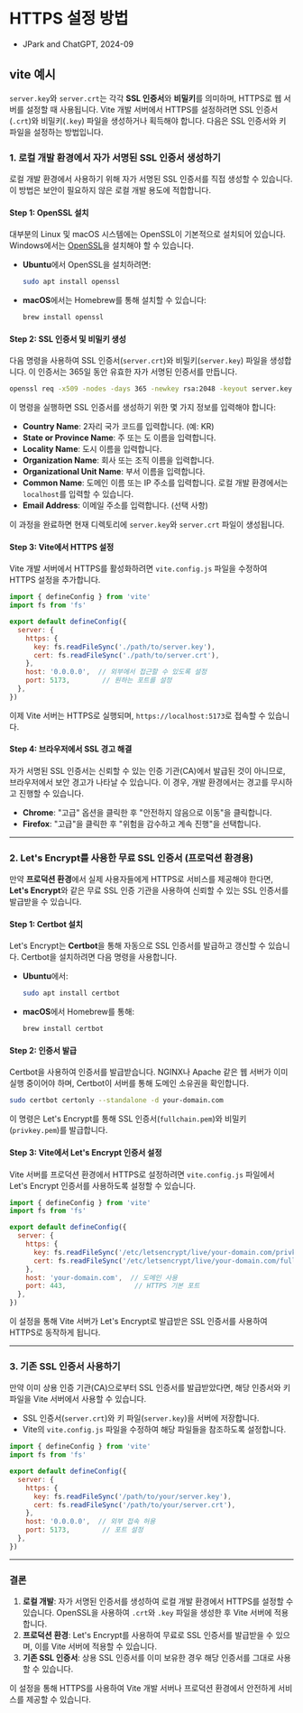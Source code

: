 # HTTPS 설정 방법

- JPark and ChatGPT, 2024-09

## vite 예시

`server.key`와 `server.crt`는 각각 **SSL 인증서**와 **비밀키**를 의미하며, HTTPS로 웹 서버를 설정할 때 사용됩니다. Vite 개발 서버에서 HTTPS를 설정하려면 SSL 인증서(`.crt`)와 비밀키(`.key`) 파일을 생성하거나 획득해야 합니다. 다음은 SSL 인증서와 키 파일을 설정하는 방법입니다.

### 1. **로컬 개발 환경에서 자가 서명된 SSL 인증서 생성하기**

로컬 개발 환경에서 사용하기 위해 자가 서명된 SSL 인증서를 직접 생성할 수 있습니다. 이 방법은 보안이 필요하지 않은 로컬 개발 용도에 적합합니다.

#### Step 1: OpenSSL 설치
대부분의 Linux 및 macOS 시스템에는 OpenSSL이 기본적으로 설치되어 있습니다. Windows에서는 [OpenSSL](https://slproweb.com/products/Win32OpenSSL.html)을 설치해야 할 수 있습니다.

- **Ubuntu**에서 OpenSSL을 설치하려면:

  ```bash
  sudo apt install openssl
  ```

- **macOS**에서는 Homebrew를 통해 설치할 수 있습니다:

  ```bash
  brew install openssl
  ```

#### Step 2: SSL 인증서 및 비밀키 생성
다음 명령을 사용하여 SSL 인증서(`server.crt`)와 비밀키(`server.key`) 파일을 생성합니다. 이 인증서는 365일 동안 유효한 자가 서명된 인증서를 만듭니다.

```bash
openssl req -x509 -nodes -days 365 -newkey rsa:2048 -keyout server.key -out server.crt
```

이 명령을 실행하면 SSL 인증서를 생성하기 위한 몇 가지 정보를 입력해야 합니다:

- **Country Name**: 2자리 국가 코드를 입력합니다. (예: KR)
- **State or Province Name**: 주 또는 도 이름을 입력합니다.
- **Locality Name**: 도시 이름을 입력합니다.
- **Organization Name**: 회사 또는 조직 이름을 입력합니다.
- **Organizational Unit Name**: 부서 이름을 입력합니다.
- **Common Name**: 도메인 이름 또는 IP 주소를 입력합니다. 로컬 개발 환경에서는 `localhost`를 입력할 수 있습니다.
- **Email Address**: 이메일 주소를 입력합니다. (선택 사항)

이 과정을 완료하면 현재 디렉토리에 `server.key`와 `server.crt` 파일이 생성됩니다.

#### Step 3: Vite에서 HTTPS 설정
Vite 개발 서버에서 HTTPS를 활성화하려면 `vite.config.js` 파일을 수정하여 HTTPS 설정을 추가합니다.

```js
import { defineConfig } from 'vite'
import fs from 'fs'

export default defineConfig({
  server: {
    https: {
      key: fs.readFileSync('./path/to/server.key'),
      cert: fs.readFileSync('./path/to/server.crt'),
    },
    host: '0.0.0.0',  // 외부에서 접근할 수 있도록 설정
    port: 5173,        // 원하는 포트를 설정
  },
})
```

이제 Vite 서버는 HTTPS로 실행되며, `https://localhost:5173`로 접속할 수 있습니다.

#### Step 4: 브라우저에서 SSL 경고 해결
자가 서명된 SSL 인증서는 신뢰할 수 있는 인증 기관(CA)에서 발급된 것이 아니므로, 브라우저에서 보안 경고가 나타날 수 있습니다. 이 경우, 개발 환경에서는 경고를 무시하고 진행할 수 있습니다.

- **Chrome**: "고급" 옵션을 클릭한 후 "안전하지 않음으로 이동"을 클릭합니다.
- **Firefox**: "고급"을 클릭한 후 "위험을 감수하고 계속 진행"을 선택합니다.

---

### 2. **Let's Encrypt를 사용한 무료 SSL 인증서 (프로덕션 환경용)**

만약 **프로덕션 환경**에서 실제 사용자들에게 HTTPS로 서비스를 제공해야 한다면, **Let's Encrypt**와 같은 무료 SSL 인증 기관을 사용하여 신뢰할 수 있는 SSL 인증서를 발급받을 수 있습니다.

#### Step 1: Certbot 설치
Let's Encrypt는 **Certbot**을 통해 자동으로 SSL 인증서를 발급하고 갱신할 수 있습니다. Certbot을 설치하려면 다음 명령을 사용합니다.

- **Ubuntu**에서:

  ```bash
  sudo apt install certbot
  ```

- **macOS**에서 Homebrew를 통해:

  ```bash
  brew install certbot
  ```

#### Step 2: 인증서 발급
Certbot을 사용하여 인증서를 발급받습니다. NGINX나 Apache 같은 웹 서버가 이미 실행 중이어야 하며, Certbot이 서버를 통해 도메인 소유권을 확인합니다.

```bash
sudo certbot certonly --standalone -d your-domain.com
```

이 명령은 Let's Encrypt를 통해 SSL 인증서(`fullchain.pem`)와 비밀키(`privkey.pem`)를 발급합니다.

#### Step 3: Vite에서 Let's Encrypt 인증서 설정
Vite 서버를 프로덕션 환경에서 HTTPS로 설정하려면 `vite.config.js` 파일에서 Let's Encrypt 인증서를 사용하도록 설정할 수 있습니다.

```js
import { defineConfig } from 'vite'
import fs from 'fs'

export default defineConfig({
  server: {
    https: {
      key: fs.readFileSync('/etc/letsencrypt/live/your-domain.com/privkey.pem'),
      cert: fs.readFileSync('/etc/letsencrypt/live/your-domain.com/fullchain.pem'),
    },
    host: 'your-domain.com',  // 도메인 사용
    port: 443,                 // HTTPS 기본 포트
  },
})
```

이 설정을 통해 Vite 서버가 Let's Encrypt로 발급받은 SSL 인증서를 사용하여 HTTPS로 동작하게 됩니다.

---

### 3. **기존 SSL 인증서 사용하기**
만약 이미 상용 인증 기관(CA)으로부터 SSL 인증서를 발급받았다면, 해당 인증서와 키 파일을 Vite 서버에서 사용할 수 있습니다.

- SSL 인증서(`server.crt`)와 키 파일(`server.key`)을 서버에 저장합니다.
- Vite의 `vite.config.js` 파일을 수정하여 해당 파일들을 참조하도록 설정합니다.

```js
import { defineConfig } from 'vite'
import fs from 'fs'

export default defineConfig({
  server: {
    https: {
      key: fs.readFileSync('/path/to/your/server.key'),
      cert: fs.readFileSync('/path/to/your/server.crt'),
    },
    host: '0.0.0.0',  // 외부 접속 허용
    port: 5173,        // 포트 설정
  },
})
```

---

### 결론

1. **로컬 개발**: 자가 서명된 인증서를 생성하여 로컬 개발 환경에서 HTTPS를 설정할 수 있습니다. OpenSSL을 사용하여 `.crt`와 `.key` 파일을 생성한 후 Vite 서버에 적용합니다.
2. **프로덕션 환경**: Let's Encrypt를 사용하여 무료로 SSL 인증서를 발급받을 수 있으며, 이를 Vite 서버에 적용할 수 있습니다.
3. **기존 SSL 인증서**: 상용 SSL 인증서를 이미 보유한 경우 해당 인증서를 그대로 사용할 수 있습니다.

이 설정을 통해 HTTPS를 사용하여 Vite 개발 서버나 프로덕션 환경에서 안전하게 서비스를 제공할 수 있습니다.